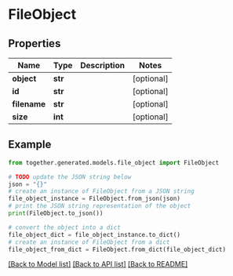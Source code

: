 # FileObject


## Properties

Name | Type | Description | Notes
------------ | ------------- | ------------- | -------------
**object** | **str** |  | [optional]
**id** | **str** |  | [optional]
**filename** | **str** |  | [optional]
**size** | **int** |  | [optional]

## Example

```python
from together.generated.models.file_object import FileObject

# TODO update the JSON string below
json = "{}"
# create an instance of FileObject from a JSON string
file_object_instance = FileObject.from_json(json)
# print the JSON string representation of the object
print(FileObject.to_json())

# convert the object into a dict
file_object_dict = file_object_instance.to_dict()
# create an instance of FileObject from a dict
file_object_from_dict = FileObject.from_dict(file_object_dict)
```
[[Back to Model list]](../README.md#documentation-for-models) [[Back to API list]](../README.md#documentation-for-api-endpoints) [[Back to README]](../README.md)
